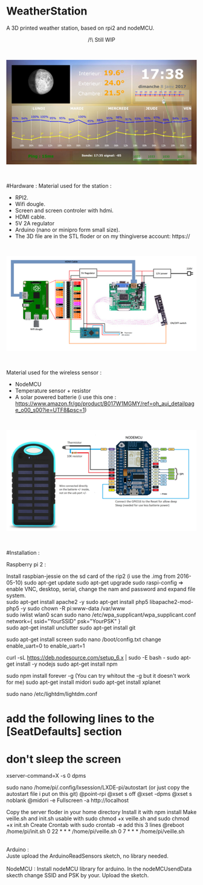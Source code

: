 # WeatherStation
A 3D printed weather station, based on rpi2 and nodeMCU.<br>
<p align="center">/!\ Still WIP</p>

<br>
<p align="center">
	<img src="https://raw.githubusercontent.com/dtanguy/weatherstation/master/img/p1.jpg">
</p>
<br>

<!--<br>
<p align="center">
	<img src="https://raw.githubusercontent.com/dtanguy/weatherstation/master/img/p2.png">
</p>
<br>-->

#Hardware :
Material used for the station :
<br>
- RPI2.
- Wifi dougle.
- Screen and screen controler with hdmi.
- HDMI cable.
- 5V 2A regulator
- Arduino (nano or minipro form small size). 
- The 3D file are in the STL floder or on my thingiverse account: https:// 
<br>
<p align="center">
	<img src="https://raw.githubusercontent.com/dtanguy/weatherstation/master/img/StationSchematic.png">
</p>
<br>

Material used for the wireless sensor :
<br>
- NodeMCU
- Temperature sensor + resistor
- A solar powered batterie (i use this one : https://www.amazon.fr/gp/product/B017W1MGMY/ref=oh_aui_detailpage_o00_s00?ie=UTF8&psc=1)
<br>
<p align="center">
	<img src="https://raw.githubusercontent.com/dtanguy/weatherstation/master/img/WirelessSensorSchematic.png">
</p>
<br>

#Installation :

Raspberry pi 2 :

Install raspbian-jessie on the sd card of the rip2 (i use the .img from 2016-05-10)
sudo apt-get update
sudo apt-get upgrade
sudo raspi-config => enable VNC, desktop, serial, change the nam and password and expand file system.
<br>
sudo apt-get install apache2 -y
sudo apt-get install php5 libapache2-mod-php5 -y
sudo chown -R pi:www-data /var/www
<br>
sudo iwlist wlan0 scan
sudo nano /etc/wpa_supplicant/wpa_supplicant.conf
network={
    ssid="YourSSID"
    psk="YourPSK"
}
<br>
sudo apt-get install unclutter
sudo apt-get install git

sudo apt-get install screen 
sudo nano /boot/config.txt 
change enable_uart=0 to enable_uart=1

curl -sL https://deb.nodesource.com/setup_6.x | sudo -E bash -
sudo apt-get install -y nodejs
sudo apt-get install npm

sudo npm install forever -g (You can try whitout the -g but it doesn't work for me)
sudo apt-get install midori
sudo apt-get install xplanet

sudo nano /etc/lightdm/lightdm.conf
# add the following lines to the [SeatDefaults] section
# don't sleep the screen
xserver-command=X -s 0 dpms

sudo nano /home/pi/.config/lxsession/LXDE-pi/autostart (or just copy the autostart file i put on this git)
@point-rpi
@xset s off
@xset -dpms
@xset s noblank
@midori -e Fullscreen -a http://localhost

Copy the server floder in your home directory
Install it with npm install
Make veille.sh and init.sh usable with sudo chmod +x veille.sh and sudo chmod +x init.sh
Create Crontab with sudo crontab -e
add this 3 lines
@reboot     /home/pi/init.sh
0 22 * * *     /home/pi/veille.sh
0 7 * * *     /home/pi/veille.sh 

<br>
Arduino :
<br>
Juste upload the ArduinoReadSensors sketch, no library needed.
<br>

<br>
NodeMCU :
Install nodeMCU library for arduino.
In the nodeMCUsendData skecth change SSID and PSK by your.
Upload the sketch.